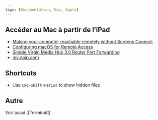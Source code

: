 ```yaml
---
tags: [Documentation, Mac, Apple]
---
```


## Accéder au Mac à partir de l’iPad
-  [Making your computer reachable remotely without Screens Connect](https://help.edovia.com/hc/en-us/articles/115010872388-Making-your-computer-reachable-remotely-without-Screens-Connect) 
-  [Configuring macOS for Remote Access](https://help.edovia.com/hc/en-us/articles/115005375708-Configuring-macOS-for-Remote-Access)
-  [Simple Virgin Media Hub 3.0 Router Port Forwarding](https://portforward.com/virgin-media/hub-3.0/) 
-  [my.noip.com](https://my.noip.com/) 

## Shortcuts
- Use `Cmd-Shift-Period` to show hidden files

## Autre
Voir aussi [[Terminal]]
